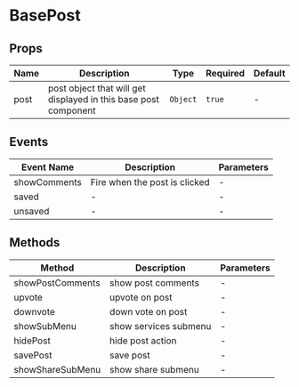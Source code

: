 # BasePost

## Props

<!-- @vuese:BasePost:props:start -->
|Name|Description|Type|Required|Default|
|---|---|---|---|---|
|post|post object that will get displayed in this base post component|`Object`|`true`|-|

<!-- @vuese:BasePost:props:end -->


## Events

<!-- @vuese:BasePost:events:start -->
|Event Name|Description|Parameters|
|---|---|---|
|showComments|Fire when the post is clicked|-|
|saved|-|-|
|unsaved|-|-|

<!-- @vuese:BasePost:events:end -->


## Methods

<!-- @vuese:BasePost:methods:start -->
|Method|Description|Parameters|
|---|---|---|
|showPostComments|show post comments|-|
|upvote|upvote on post|-|
|downvote|down vote on post|-|
|showSubMenu|show services submenu|-|
|hidePost|hide post action|-|
|savePost|save post|-|
|showShareSubMenu|show share submenu|-|

<!-- @vuese:BasePost:methods:end -->


